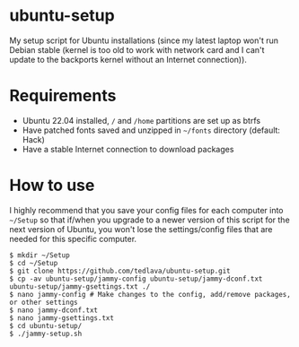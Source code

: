 # ubuntu-setup
My setup script for Ubuntu installations (since my latest laptop won't run
Debian stable (kernel is too old to work with network card and I can't update
to the backports kernel without an Internet connection)).

# Requirements
- Ubuntu 22.04 installed, `/` and `/home` partitions are set up as btrfs
- Have patched fonts saved and unzipped in `~/fonts` directory (default: Hack)
- Have a stable Internet connection to download packages

# How to use
I highly recommend that you save your config files for each computer into
`~/Setup` so that if/when you upgrade to a newer version of this script for the
next version of Ubuntu, you won't lose the settings/config files that are
needed for this specific computer.

    $ mkdir ~/Setup
    $ cd ~/Setup
    $ git clone https://github.com/tedlava/ubuntu-setup.git
    $ cp -av ubuntu-setup/jammy-config ubuntu-setup/jammy-dconf.txt ubuntu-setup/jammy-gsettings.txt ./
    $ nano jammy-config # Make changes to the config, add/remove packages, or other settings
    $ nano jammy-dconf.txt
    $ nano jammy-gsettings.txt
    $ cd ubuntu-setup/
    $ ./jammy-setup.sh
